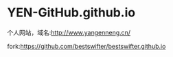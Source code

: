 # YEN-GitHub.github.io
个人网站，域名:http://www.yangenneng.cn/

fork:https://github.com/bestswifter/bestswifter.github.io

